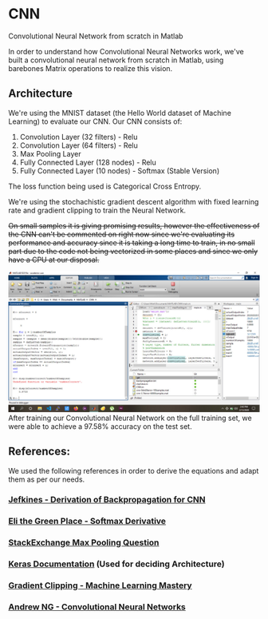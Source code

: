 # CNN
Convolutional Neural Network from scratch in Matlab

In order to understand how Convolutional Neural Networks work, we've built a convolutional neural network from scratch in Matlab,
using barebones Matrix operations to realize this vision.

## Architecture
We're using the MNIST dataset (the Hello World dataset of Machine Learning) to evaluate our CNN. Our CNN consists of:
1. Convolution Layer (32 filters) - Relu
2. Convolution Layer (64 filters) - Relu
3. Max Pooling Layer 
4. Fully Connected Layer (128 nodes) - Relu
5. Fully Connected Layer (10 nodes) - Softmax (Stable Version)

The loss function being used is Categorical Cross Entropy.


We're using the stochachistic gradient descent algorithm with fixed learning rate and gradient clipping to train the Neural Network.

~~On small samples it is giving promising results, however the effectiveness of the CNN can't be commented on right now since we're evaluating its performance
  and accuracy since it is taking a long time to train, in no small part due to the code not being vectorized in some places and since we only have a CPU at our disposal.~~

![trained_screenshot](Screenshot/trained.jpeg)
After training our Convolutional Neural Network on the full training set, we were able to achieve a 97.58% accuracy on the test set.




## References:
We used the following references in order to derive the equations and adapt them as per our needs.

### [Jefkines - Derivation of Backpropagation for CNN](https://www.jefkine.com/general/2016/09/05/backpropagation-in-convolutional-neural-networks/)
### [Eli the Green Place - Softmax Derivative](https://eli.thegreenplace.net/2016/the-softmax-function-and-its-derivative/)
### [StackExchange Max Pooling Question](https://datascience.stackexchange.com/questions/11699/backprop-through-max-pooling-layers)
### [Keras Documentation](https://keras.io/examples/mnist_cnn/) (Used for deciding Architecture)
### [Gradient Clipping - Machine Learning Mastery](https://machinelearningmastery.com/how-to-avoid-exploding-gradients-in-neural-networks-with-gradient-clipping/)
### [Andrew NG - Convolutional Neural Networks](https://www.coursera.org/learn/convolutional-neural-networks/home/welcome)
